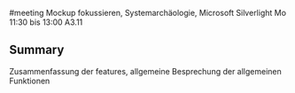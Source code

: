 #meeting
Mockup fokussieren, Systemarchäologie, Microsoft Silverlight
Mo 11:30 bis 13:00 A3.11


## Summary
Zusammenfassung der features, allgemeine Besprechung der allgemeinen Funktionen
